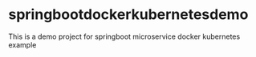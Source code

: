 # springbootdockerkubernetesdemo
This is a demo project for springboot microservice docker kubernetes example
